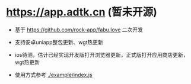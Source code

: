 # https://app.adtk.cn (暂未开源)
- 基于 https://github.com/rock-app/fabu.love 二次开发

- 支持安卓uniapp整包更新、wgt热更新

- ios待测，估计已经实现开发版打开浏览器更新，正式版打开应用商店更新，wgt热更新

- 使用方式参考 [./example/index.js](./example/index.js)